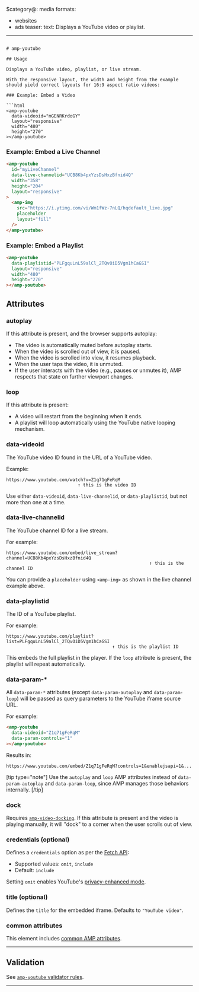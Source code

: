 
$category@: media
formats:
  - websites
  - ads
teaser:
  text: Displays a YouTube video or playlist.
---
```

# amp-youtube

## Usage

Displays a YouTube video, playlist, or live stream.

With the responsive layout, the width and height from the example should yield correct layouts for 16:9 aspect ratio videos:

### Example: Embed a Video

```html
<amp-youtube
  data-videoid="mGENRKrdoGY"
  layout="responsive"
  width="480"
  height="270"
></amp-youtube>
```

### Example: Embed a Live Channel

```html
<amp-youtube
  id="myLiveChannel"
  data-live-channelid="UCB8Kb4pxYzsDsHxzBfnid4Q"
  width="358"
  height="204"
  layout="responsive"
>
  <amp-img
    src="https://i.ytimg.com/vi/Wm1fWz-7nLQ/hqdefault_live.jpg"
    placeholder
    layout="fill"
  />
</amp-youtube>
```

### Example: Embed a Playlist

```html
<amp-youtube
  data-playlistid="PLFgquLnL59alCl_2TQvOiD5Vgm1hCaGSI"
  layout="responsive"
  width="480"
  height="270"
></amp-youtube>
```

## Attributes

### autoplay

If this attribute is present, and the browser supports autoplay:

<ul>
  <li>The video is automatically muted before autoplay starts.</li>
  <li>When the video is scrolled out of view, it is paused.</li>
  <li>When the video is scrolled into view, it resumes playback.</li>
  <li>When the user taps the video, it is unmuted.</li>
  <li>If the user interacts with the video (e.g., pauses or unmutes it), AMP respects that state on further viewport changes.</li>
</ul>

### loop

If this attribute is present:

* A video will restart from the beginning when it ends.
* A playlist will loop automatically using the YouTube native looping mechanism.

### data-videoid

The YouTube video ID found in the URL of a YouTube video.

Example:

```
https://www.youtube.com/watch?v=Z1q71gFeRqM
                           ↑ this is the video ID
```

Use either `data-videoid`, `data-live-channelid`, or `data-playlistid`, but not more than one at a time.

### data-live-channelid

The YouTube channel ID for a live stream.

For example:

```
https://www.youtube.com/embed/live_stream?channel=UCB8Kb4pxYzsDsHxzBfnid4Q
                                                      ↑ this is the channel ID
```

You can provide a `placeholder` using `<amp-img>` as shown in the live channel example above.

### data-playlistid

The ID of a YouTube playlist.

For example:

```
https://www.youtube.com/playlist?list=PLFgquLnL59alCl_2TQvOiD5Vgm1hCaGSI
                                        ↑ this is the playlist ID
```

This embeds the full playlist in the player. If the `loop` attribute is present, the playlist will repeat automatically.

### data-param-\*

All `data-param-*` attributes (except `data-param-autoplay` and `data-param-loop`) will be passed as query parameters to the YouTube iframe source URL.

For example:

```html
<amp-youtube
  data-videoid="Z1q71gFeRqM"
  data-param-controls="1"
></amp-youtube>
```

Results in:

```
https://www.youtube.com/embed/Z1q71gFeRqM?controls=1&enablejsapi=1&...
```

\[tip type="note"]
Use the `autoplay` and `loop` AMP attributes instead of `data-param-autoplay` and `data-param-loop`, since AMP manages those behaviors internally.
\[/tip]

### dock

Requires [`amp-video-docking`](../../amp-video-docking/amp-video-docking.md). If this attribute is present and the video is playing manually, it will "dock" to a corner when the user scrolls out of view.

### credentials (optional)

Defines a `credentials` option as per the [Fetch API](https://fetch.spec.whatwg.org/):

* Supported values: `omit`, `include`
* Default: `include`

Setting `omit` enables YouTube's [privacy-enhanced mode](https://support.google.com/youtube/answer/171780?hl=en).

### title (optional)

Defines the `title` for the embedded iframe. Defaults to `"YouTube video"`.

### common attributes

This element includes [common AMP attributes](https://amp.dev/documentation/guides-and-tutorials/learn/common_attributes).

---

## Validation

See [`amp-youtube` validator rules](https://github.com/ampproject/amphtml/blob/main/extensions/amp-youtube/validator-amp-youtube.protoascii).

---
